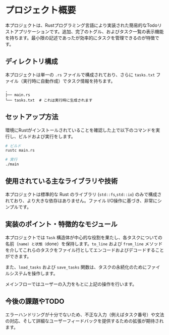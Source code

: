 # プロジェクト概要

本プロジェクトは、Rustプログラミング言語により実装された簡易的なTodoリストアプリケーションです。追加、完了のトグル、およびタスク一覧の表示機能を持ちます。最小限の記述であったが効率的にタスクを管理できるのが特徴です。

## ディレクトリ構成

本プロジェクトは単一の `.rs` ファイルで構成されており、さらに `tasks.txt` ファイル（実行時に自動作成）でタスク情報を持ちます。

```
.
├── main.rs
└── tasks.txt  # これは実行時に生成されます
```

## セットアップ方法

環境にRustがインストールされていることを確認した上で以下のコマンドを実行し、ビルドおよび実行をします。

```bash
# ビルド
rustc main.rs

# 実行
./main
```

## 使用されている主なライブラリや技術

本プロジェクトは標準的な Rust のライブラリ (`std::fs`,`std::io`) のみで構成されており、より大きな依存はありません。ファイル I/O操作に基づき、非常にシンプルです。

## 実装のポイント・特徴的なモジュール

本プロジェクトでは `Task` 構造体が中心的な役割を果たし、各タスクについての名前（`name）と状態（`done）を保持します。`to_line` および `from_line` メソッドを介してこれらのタスクをファイル行としてエンコードおよびデコードすることができます。

また、`load_tasks` および `save_tasks` 関数は、タスクの永続化のためにファイルシステムを操作します。

メインフローではユーザーの入力をもとに上記の操作を行います。

## 今後の課題やTODO

エラーハンドリングが十分でないため、不正な入力（例えばタスク番号）や文法の対応、そして詳細なユーザーフィードバックを提供するための拡張が期待されます。
